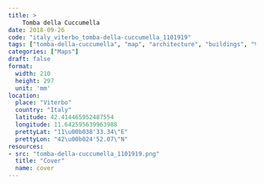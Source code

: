 ```yaml
---
title: > 
    Tomba della Cuccumella
date: 2018-09-26
code: "italy_viterbo_tomba-della-cuccumella_1101919"
tags: ["tomba-della-cuccumella", "map", "architecture", "buildings", "Viterbo", "Italy"]
categories: ["Maps"]
draft: false
format:
  width: 210
  height: 297
  unit: 'mm'
location:
  place: "Viterbo"
  country: "Italy"
  latitude: 42.414465952487554
  longitude: 11.642595639963988
  prettyLat: "11\u00b038'33.34\"E"
  prettyLon: "42\u00b024'52.07\"N"
resources:
- src: "tomba-della-cuccumella_1101919.png"
  title: "Cover"
  name: cover
---
```

